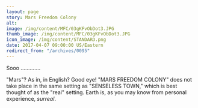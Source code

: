 ```yaml
---
layout: page
story: Mars Freedom Colony
alt:
image: /img/content/MFC/03gKFvObDot3.JPG
thumb_image: /img/content/MFC/03gKFvObDot3.JPG
icon_image: /img/content/STANDARD.png
date: 2017-04-07 09:00:00 US/Eastern
redirect_from: "/archives/0095"
---
```

Sooo .............

"Mars"? As in, in English? Good eye! "MARS FREEDOM COLONY" does not take place in the same setting as "SENSELESS TOWN," which is best thought of as the "real" setting. Earth is, as you may know from personal experience, <em>surreal</em>.
